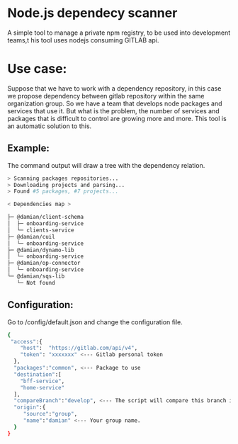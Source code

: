 # Node.js dependecy scanner
A simple tool to manage a private npm registry, to be used into development teams,t his tool uses nodejs consuming GITLAB api.

# Use case:
Suppose that we have to work with a dependency repository, in this case we propose dependency between gitlab repository within the same organization group. So we have a team that develops node packages and services that use it. But what is the problem, the number of services and packages that is difficult to control are growing more and more. This tool is an automatic solution to this.

## Example:
The command output will draw a tree with the dependency relation.

```sh
> Scanning packages repositories...
> Downloading projects and parsing...
> Found #5 packages, #7 projects...

< Dependencies map >

├─ @damian/client-schema
│  ├─ onboarding-service
│  └─ clients-service
├─ @damian/cuil
│  └─ onboarding-service
├─ @damian/dynamo-lib
│  └─ onboarding-service
├─ @damian/op-connector
│  └─ onboarding-service
└─ @damian/sqs-lib
   └─ Not found
```

## Configuration:
Go to /config/default.json and change the configuration file.

```sh
{
 "access":{
	"host":  "https://gitlab.com/api/v4",
	"token": "xxxxxxx" <--- Gitlab personal token
  },
  "packages":"common", <--- Package to use
  "destination":[
    "bff-service",
    "home-service"
  ],
  "compareBranch":"develop", <--- The script will compare this branch in each repository.
  "origin":{
     "source":"group",
     "name":"damian" <--- Your group name.
  }
}
```
